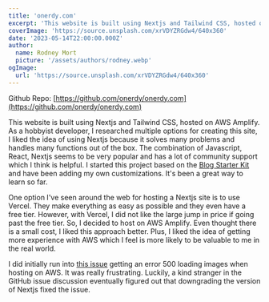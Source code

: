```yaml
---
title: 'onerdy.com'
excerpt: 'This website is built using Nextjs and Tailwind CSS, hosted on AWS Amplify...'
coverImage: 'https://source.unsplash.com/xrVDYZRGdw4/640x360'
date: '2023-05-14T22:00:00.000Z'
author:
  name: Rodney Mort
  picture: '/assets/authors/rodney.webp'
ogImage:
  url: 'https://source.unsplash.com/xrVDYZRGdw4/640x360'
---
```


Github Repo: [https://github.com/onerdy/onerdy.com](https://github.com/onerdy/onerdy.com)

This website is built using Nextjs and Tailwind CSS, hosted on AWS Amplify.  As a hobbyist developer, I researched multiple options for creating this site, I liked the idea of using Nextjs because it solves many problems and handles many functions out of the box.  The combination of Javascript, React, Nextjs seems to be very popular and has a lot of community support which I think is helpful.  I started this project based on the [Blog Starter Kit](https://vercel.com/templates/next.js/blog-starter-kit) and have been adding my own customizations.  It's been a great way to learn so far.

One option I've seen around the web for hosting a Nextjs site is to use Vercel.  They make everything as easy as possible and they even have a free tier.  However, with Vercel, I did not like the large jump in price if going past the free tier.  So, I decided to host on AWS Amplify.  Even thought there is a small cost, I liked this approach better.  Plus, I liked the idea of getting more experience with AWS which I feel is more likely to be valuable to me in the real world.

I did initially run into [this issue](https://github.com/aws-amplify/amplify-hosting/issues/3194) getting an error 500 loading images when hosting on AWS.  It was really frustrating.  Luckily, a kind stranger in the GitHub issue discussion eventually figured out that downgrading the version of Nextjs fixed the issue.